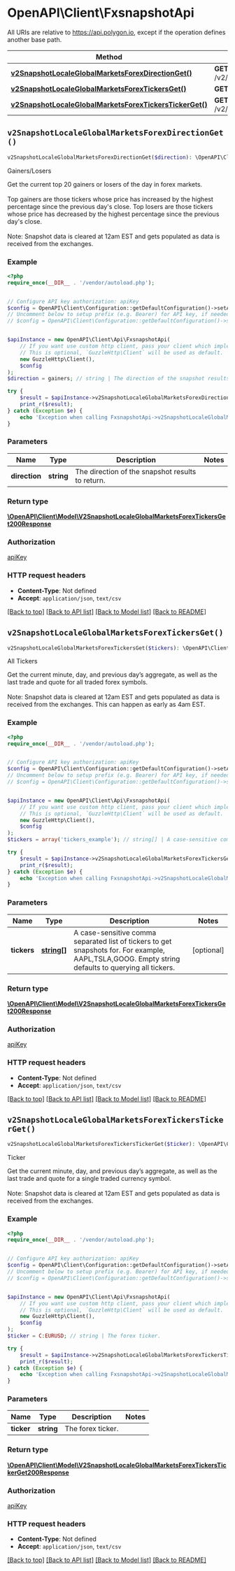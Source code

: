 # OpenAPI\Client\FxsnapshotApi

All URIs are relative to https://api.polygon.io, except if the operation defines another base path.

| Method | HTTP request | Description |
| ------------- | ------------- | ------------- |
| [**v2SnapshotLocaleGlobalMarketsForexDirectionGet()**](FxsnapshotApi.md#v2SnapshotLocaleGlobalMarketsForexDirectionGet) | **GET** /v2/snapshot/locale/global/markets/forex/{direction} | Gainers/Losers |
| [**v2SnapshotLocaleGlobalMarketsForexTickersGet()**](FxsnapshotApi.md#v2SnapshotLocaleGlobalMarketsForexTickersGet) | **GET** /v2/snapshot/locale/global/markets/forex/tickers | All Tickers |
| [**v2SnapshotLocaleGlobalMarketsForexTickersTickerGet()**](FxsnapshotApi.md#v2SnapshotLocaleGlobalMarketsForexTickersTickerGet) | **GET** /v2/snapshot/locale/global/markets/forex/tickers/{ticker} | Ticker |


## `v2SnapshotLocaleGlobalMarketsForexDirectionGet()`

```php
v2SnapshotLocaleGlobalMarketsForexDirectionGet($direction): \OpenAPI\Client\Model\V2SnapshotLocaleGlobalMarketsForexTickersGet200Response
```

Gainers/Losers

Get the current top 20 gainers or losers of the day in forex markets. <br /> <br /> Top gainers are those tickers whose price has increased by the highest percentage since the previous day's close. Top losers are those tickers whose price has decreased by the highest percentage since the previous day's close. <br /> <br /> Note: Snapshot data is cleared at 12am EST and gets populated as data is received from the exchanges.

### Example

```php
<?php
require_once(__DIR__ . '/vendor/autoload.php');


// Configure API key authorization: apiKey
$config = OpenAPI\Client\Configuration::getDefaultConfiguration()->setApiKey('apiKey', 'YOUR_API_KEY');
// Uncomment below to setup prefix (e.g. Bearer) for API key, if needed
// $config = OpenAPI\Client\Configuration::getDefaultConfiguration()->setApiKeyPrefix('apiKey', 'Bearer');


$apiInstance = new OpenAPI\Client\Api\FxsnapshotApi(
    // If you want use custom http client, pass your client which implements `GuzzleHttp\ClientInterface`.
    // This is optional, `GuzzleHttp\Client` will be used as default.
    new GuzzleHttp\Client(),
    $config
);
$direction = gainers; // string | The direction of the snapshot results to return.

try {
    $result = $apiInstance->v2SnapshotLocaleGlobalMarketsForexDirectionGet($direction);
    print_r($result);
} catch (Exception $e) {
    echo 'Exception when calling FxsnapshotApi->v2SnapshotLocaleGlobalMarketsForexDirectionGet: ', $e->getMessage(), PHP_EOL;
}
```

### Parameters

| Name | Type | Description  | Notes |
| ------------- | ------------- | ------------- | ------------- |
| **direction** | **string**| The direction of the snapshot results to return. | |

### Return type

[**\OpenAPI\Client\Model\V2SnapshotLocaleGlobalMarketsForexTickersGet200Response**](../Model/V2SnapshotLocaleGlobalMarketsForexTickersGet200Response.md)

### Authorization

[apiKey](../../README.md#apiKey)

### HTTP request headers

- **Content-Type**: Not defined
- **Accept**: `application/json`, `text/csv`

[[Back to top]](#) [[Back to API list]](../../README.md#endpoints)
[[Back to Model list]](../../README.md#models)
[[Back to README]](../../README.md)

## `v2SnapshotLocaleGlobalMarketsForexTickersGet()`

```php
v2SnapshotLocaleGlobalMarketsForexTickersGet($tickers): \OpenAPI\Client\Model\V2SnapshotLocaleGlobalMarketsForexTickersGet200Response
```

All Tickers

Get the current minute, day, and previous day’s aggregate, as well as the last trade and quote for all traded forex symbols. <br /> <br /> Note: Snapshot data is cleared at 12am EST and gets populated as data is received from the exchanges. This can happen as early as 4am EST.

### Example

```php
<?php
require_once(__DIR__ . '/vendor/autoload.php');


// Configure API key authorization: apiKey
$config = OpenAPI\Client\Configuration::getDefaultConfiguration()->setApiKey('apiKey', 'YOUR_API_KEY');
// Uncomment below to setup prefix (e.g. Bearer) for API key, if needed
// $config = OpenAPI\Client\Configuration::getDefaultConfiguration()->setApiKeyPrefix('apiKey', 'Bearer');


$apiInstance = new OpenAPI\Client\Api\FxsnapshotApi(
    // If you want use custom http client, pass your client which implements `GuzzleHttp\ClientInterface`.
    // This is optional, `GuzzleHttp\Client` will be used as default.
    new GuzzleHttp\Client(),
    $config
);
$tickers = array('tickers_example'); // string[] | A case-sensitive comma separated list of tickers to get snapshots for. For example, AAPL,TSLA,GOOG. Empty string defaults to querying all tickers.

try {
    $result = $apiInstance->v2SnapshotLocaleGlobalMarketsForexTickersGet($tickers);
    print_r($result);
} catch (Exception $e) {
    echo 'Exception when calling FxsnapshotApi->v2SnapshotLocaleGlobalMarketsForexTickersGet: ', $e->getMessage(), PHP_EOL;
}
```

### Parameters

| Name | Type | Description  | Notes |
| ------------- | ------------- | ------------- | ------------- |
| **tickers** | [**string[]**](../Model/string.md)| A case-sensitive comma separated list of tickers to get snapshots for. For example, AAPL,TSLA,GOOG. Empty string defaults to querying all tickers. | [optional] |

### Return type

[**\OpenAPI\Client\Model\V2SnapshotLocaleGlobalMarketsForexTickersGet200Response**](../Model/V2SnapshotLocaleGlobalMarketsForexTickersGet200Response.md)

### Authorization

[apiKey](../../README.md#apiKey)

### HTTP request headers

- **Content-Type**: Not defined
- **Accept**: `application/json`, `text/csv`

[[Back to top]](#) [[Back to API list]](../../README.md#endpoints)
[[Back to Model list]](../../README.md#models)
[[Back to README]](../../README.md)

## `v2SnapshotLocaleGlobalMarketsForexTickersTickerGet()`

```php
v2SnapshotLocaleGlobalMarketsForexTickersTickerGet($ticker): \OpenAPI\Client\Model\V2SnapshotLocaleGlobalMarketsForexTickersTickerGet200Response
```

Ticker

Get the current minute, day, and previous day’s aggregate, as well as the last trade and quote for a single traded currency symbol. <br /> <br /> Note: Snapshot data is cleared at 12am EST and gets populated as data is received from the exchanges.

### Example

```php
<?php
require_once(__DIR__ . '/vendor/autoload.php');


// Configure API key authorization: apiKey
$config = OpenAPI\Client\Configuration::getDefaultConfiguration()->setApiKey('apiKey', 'YOUR_API_KEY');
// Uncomment below to setup prefix (e.g. Bearer) for API key, if needed
// $config = OpenAPI\Client\Configuration::getDefaultConfiguration()->setApiKeyPrefix('apiKey', 'Bearer');


$apiInstance = new OpenAPI\Client\Api\FxsnapshotApi(
    // If you want use custom http client, pass your client which implements `GuzzleHttp\ClientInterface`.
    // This is optional, `GuzzleHttp\Client` will be used as default.
    new GuzzleHttp\Client(),
    $config
);
$ticker = C:EURUSD; // string | The forex ticker.

try {
    $result = $apiInstance->v2SnapshotLocaleGlobalMarketsForexTickersTickerGet($ticker);
    print_r($result);
} catch (Exception $e) {
    echo 'Exception when calling FxsnapshotApi->v2SnapshotLocaleGlobalMarketsForexTickersTickerGet: ', $e->getMessage(), PHP_EOL;
}
```

### Parameters

| Name | Type | Description  | Notes |
| ------------- | ------------- | ------------- | ------------- |
| **ticker** | **string**| The forex ticker. | |

### Return type

[**\OpenAPI\Client\Model\V2SnapshotLocaleGlobalMarketsForexTickersTickerGet200Response**](../Model/V2SnapshotLocaleGlobalMarketsForexTickersTickerGet200Response.md)

### Authorization

[apiKey](../../README.md#apiKey)

### HTTP request headers

- **Content-Type**: Not defined
- **Accept**: `application/json`, `text/csv`

[[Back to top]](#) [[Back to API list]](../../README.md#endpoints)
[[Back to Model list]](../../README.md#models)
[[Back to README]](../../README.md)
